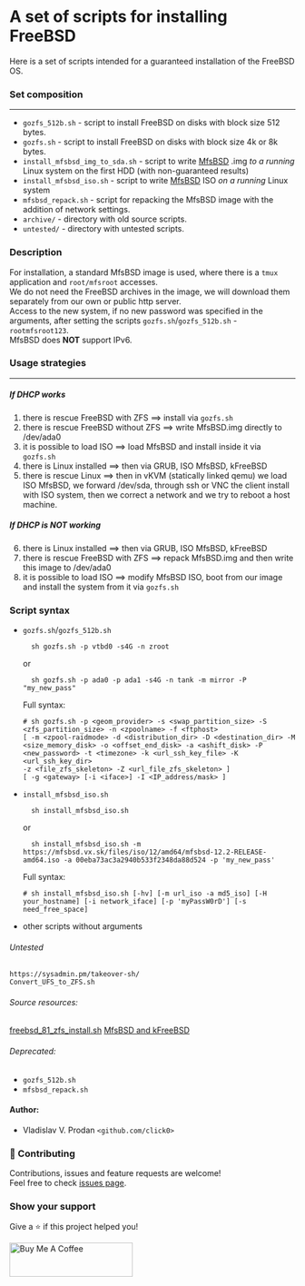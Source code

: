 # A set of scripts for installing FreeBSD
Here is a set of scripts intended for a guaranteed installation of the FreeBSD OS.

### Set composition
***
- `gozfs_512b.sh` - script to install FreeBSD on disks with block size 512 bytes.
- `gozfs.sh` - script to install FreeBSD on disks with block size 4k or 8k bytes.
- `install_mfsbsd_img_to_sda.sh` - script to write [MfsBSD](https://mfsbsd.vx.sk) .img _to a running_ Linux system on the first HDD (with non-guaranteed results)
- `install_mfsbsd_iso.sh` - script to write [MfsBSD](https://mfsbsd.vx.sk) ISO _on a running_ Linux system
- `mfsbsd_repack.sh` - script for repacking the MfsBSD image with the addition of network settings.
- `archive/` - directory with old source scripts.
- `untested/` - directory with untested scripts.

### Description

For installation, a standard MfsBSD image is used, where there is a `tmux` application and `root/mfsroot` accesses.  
We do not need the FreeBSD archives in the image, we will download them separately from our own or public http server.  
Access to the new system, if no new password was specified in the arguments, after setting the scripts `gozfs.sh`/`gozfs_512b.sh` - `rootmfsroot123`.  
MfsBSD does **NOT** support IPv6.

### Usage strategies
***

##### If DHCP works

1. there is rescue FreeBSD with ZFS ==> install via `gozfs.sh`
2. there is rescue FreeBSD without ZFS ==> write MfsBSD.img directly to /dev/ada0
3. it is possible to load ISO ==> load MfsBSD and install inside it via `gozfs.sh`
4. there is Linux installed ==> then via GRUB, ISO MfsBSD, kFreeBSD
5. there is rescue Linux ==> then in vKVM (statically linked qemu) we load ISO MfsBSD, we forward /dev/sda, through ssh or VNC the client install with ISO system, then we correct a network and we try to reboot a host machine.

##### If DHCP is **NOT** working

6. there is Linux installed ==> then via GRUB, ISO MfsBSD, kFreeBSD
7. there is rescue FreeBSD with ZFS ==> repack MfsBSD.img and then write this image to /dev/ada0
8. it is possible to load ISO ==> modify MfsBSD ISO, boot from our image and install the system from it via `gozfs.sh`

### Script syntax

- `gozfs.sh`/`gozfs_512b.sh`
  
        sh gozfs.sh -p vtbd0 -s4G -n zroot
  or
  
        sh gozfs.sh -p ada0 -p ada1 -s4G -n tank -m mirror -P "my_new_pass"   

    Full syntax:
    ```
    # sh gozfs.sh -p <geom_provider> -s <swap_partition_size> -S <zfs_partition_size> -n <zpoolname> -f <ftphost>
    [ -m <zpool-raidmode> -d <distribution_dir> -D <destination_dir> -M <size_memory_disk> -o <offset_end_disk> -a <ashift_disk> -P <new_password> -t <timezone> -k <url_ssh_key_file> -K <url_ssh_key_dir>
    -z <file_zfs_skeleton> -Z <url_file_zfs_skeleton> ]
    [ -g <gateway> [-i <iface>] -I <IP_address/mask> ]
    ```

- `install_mfsbsd_iso.sh`

        sh install_mfsbsd_iso.sh 
    or
 
        sh install_mfsbsd_iso.sh -m https://mfsbsd.vx.sk/files/iso/12/amd64/mfsbsd-12.2-RELEASE-amd64.iso -a 00eba73ac3a2940b533f2348da88d524 -p 'my_new_pass'
    Full syntax:
    ```
    # sh install_mfsbsd_iso.sh [-hv] [-m url_iso -a md5_iso] [-H your_hostname] [-i network_iface] [-p 'myPassW0rD'] [-s need_free_space]
    ```

- other scripts without arguments


###### Untested
    https://sysadmin.pm/takeover-sh/
    Convert_UFS_to_ZFS.sh

###### Source resources:
[freebsd_81_zfs_install.sh](https://github.com/clickbg/scripts/blob/c5c90b8475ba32337de9fdb8808113d32f922454/FreeBSD/freebsd_81_zfs_install.sh)
[MfsBSD and kFreeBSD](https://forums.freebsd.org/threads/tip-booting-mfsbsd-iso-file-from-grub2-depenguination.46480/)

###### Deprecated:
- `gozfs_512b.sh`
- `mfsbsd_repack.sh`

#### Author:

- Vladislav V. Prodan `<github.com/click0>`

### 🤝 Contributing

Contributions, issues and feature requests are welcome!<br />Feel free to check [issues page](https://github.com/click0/domain-check-2/issues).

### Show your support

Give a ⭐ if this project helped you!

<a href="https://www.buymeacoffee.com/click0" target="_blank"><img src="https://cdn.buymeacoffee.com/buttons/v2/default-orange.png" alt="Buy Me A Coffee" style="height: 60px !important;width: 217px !important;" ></a>
